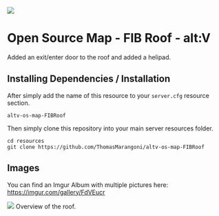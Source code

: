 ![](https://i.imgur.com/rYb0vZJ.jpg)

# Open Source Map - FIB Roof - alt:V
Added an exit/enter door to the roof and added a helipad.
## Installing Dependencies / Installation

After simply add the name of this resource to your `server.cfg` resource section.

`altv-os-map-FIBRoof`

Then simply clone this repository into your main server resources folder.

```
cd resources
git clone https://github.com/ThomasMarangoni/altv-os-map-FIBRoof
```

## Images
You can find an Imgur Album with multiple pictures here:
https://imgur.com/gallery/FdVEucr

![](https://i.imgur.com/rYb0vZJ.jpg)
Overview of the roof.
